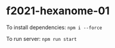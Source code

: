 # f2021-hexanome-01

To install dependencies:
```npm i --force```

To run server:
```npm run start```
